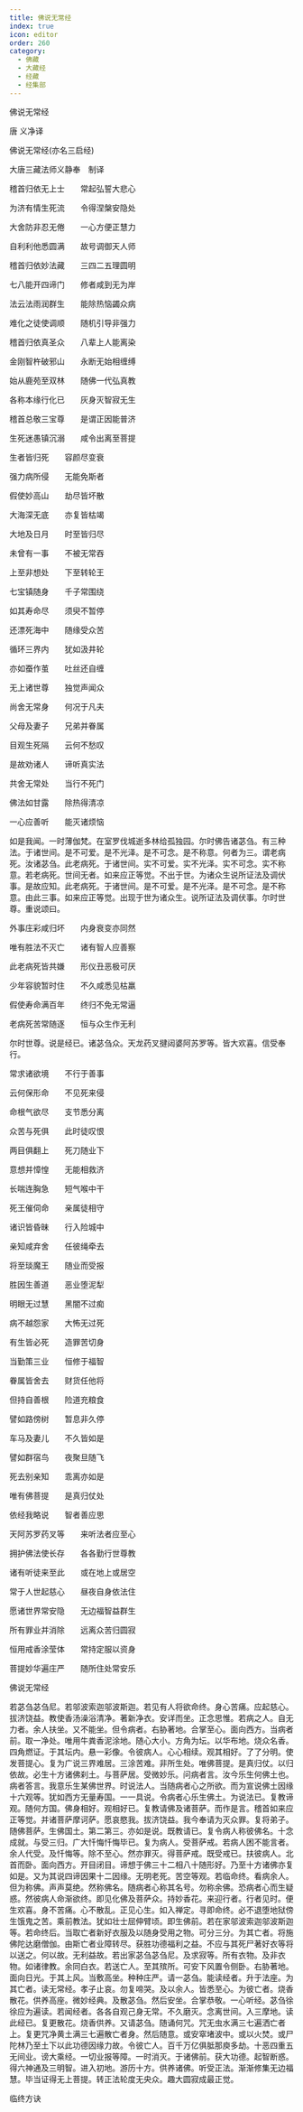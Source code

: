 ```yaml
---
title: 佛说无常经
index: true
icon: editor
order: 260
category:
  - 佛藏
  - 大藏经
  - 经藏
  - 经集部
---
```


  佛说无常经  

唐 义净译  

佛说无常经(亦名三启经)  

大唐三藏法师义静奉　制译  

稽首归依无上士　　常起弘誓大悲心  

为济有情生死流　　令得涅槃安隐处  

大舍防非忍无倦　　一心方便正慧力  

自利利他悉圆满　　故号调御天人师  

稽首归依妙法藏　　三四二五理圆明  

七八能开四谛门　　修者咸到无为岸  

法云法雨润群生　　能除热恼蠲众病  

难化之徒使调顺　　随机引导非强力  

稽首归依真圣众　　八辈上人能离染  

金刚智杵破邪山　　永断无始相缠缚  

始从鹿苑至双林　　随佛一代弘真教  

各称本缘行化已　　灰身灭智寂无生  

稽首总敬三宝尊　　是谓正因能普济  

生死迷愚镇沉溺　　咸令出离至菩提  

生者皆归死　　容颜尽变衰  

强力病所侵　　无能免斯者  

假使妙高山　　劫尽皆坏散  

大海深无底　　亦复皆枯竭  

大地及日月　　时至皆归尽  

未曾有一事　　不被无常吞  

上至非想处　　下至转轮王  

七宝镇随身　　千子常围绕  

如其寿命尽　　须臾不暂停  

还漂死海中　　随缘受众苦  

循环三界内　　犹如汲井轮  

亦如蚕作茧　　吐丝还自缠  

无上诸世尊　　独觉声闻众  

尚舍无常身　　何况于凡夫  

父母及妻子　　兄弟并眷属  

目观生死隔　　云何不愁叹  

是故劝诸人　　谛听真实法  

共舍无常处　　当行不死门  

佛法如甘露　　除热得清凉  

一心应善听　　能灭诸烦恼  

如是我闻。一时薄伽梵。在室罗伐城逝多林给孤独园。尔时佛告诸苾刍。有三种法。于诸世间。是不可爱。是不光泽。是不可念。是不称意。何者为三。谓老病死。汝诸苾刍。此老病死。于诸世间。实不可爱。实不光泽。实不可念。实不称意。若老病死。世间无者。如来应正等觉。不出于世。为诸众生说所证法及调伏事。是故应知。此老病死。于诸世间。是不可爱。是不光泽。是不可念。是不称意。由此三事。如来应正等觉。出现于世为诸众生。说所证法及调伏事。尔时世尊。重说颂曰。  

外事庄彩咸归坏　　内身衰变亦同然  

唯有胜法不灭亡　　诸有智人应善察  

此老病死皆共嫌　　形仪丑恶极可厌  

少年容貌暂时住　　不久咸悉见枯羸  

假使寿命满百年　　终归不免无常逼  

老病死苦常随逐　　恒与众生作无利  

尔时世尊。说是经已。诸苾刍众。天龙药叉揵闼婆阿苏罗等。皆大欢喜。信受奉行。  

常求诸欲境　　不行于善事  

云何保形命　　不见死来侵  

命根气欲尽　　支节悉分离  

众苦与死俱　　此时徒叹恨  

两目俱翻上　　死刀随业下  

意想并慞惶　　无能相救济  

长喘连胸急　　短气喉中干  

死王催伺命　　亲属徒相守  

诸识皆昏昧　　行入险城中  

亲知咸弃舍　　任彼绳牵去  

将至琰魔王　　随业而受报  

胜因生善道　　恶业堕泥犁  

明眼无过慧　　黑闇不过痴  

病不越怨家　　大怖无过死  

有生皆必死　　造罪苦切身  

当勤策三业　　恒修于福智  

眷属皆舍去　　财货任他将  

但持自善根　　险道充粮食  

譬如路傍树　　暂息非久停  

车马及妻儿　　不久皆如是  

譬如群宿鸟　　夜聚旦随飞  

死去别亲知　　乖离亦如是  

唯有佛菩提　　是真归仗处  

依经我略说　　智者善应思  

天阿苏罗药叉等　　来听法者应至心  

拥护佛法使长存　　各各勤行世尊教  

诸有听徒来至此　　或在地上或居空  

常于人世起慈心　　昼夜自身依法住  

愿诸世界常安隐　　无边福智益群生  

所有罪业并消除　　远离众苦归圆寂  

恒用戒香涂莹体　　常持定服以资身  

菩提妙华遍庄严　　随所住处常安乐  

佛说无常经  

若苾刍苾刍尼。若邬波索迦邬波斯迦。若见有人将欲命终。身心苦痛。应起慈心。拔济饶益。教使香汤澡浴清净。著新净衣。安详而坐。正念思惟。若病之人。自无力者。余人扶坐。又不能坐。但令病者。右胁著地。合掌至心。面向西方。当病者前。取一净处。唯用牛粪香泥涂地。随心大小。方角为坛。以华布地。烧众名香。四角燃证。于其坛内。悬一彩像。令彼病人。心心相续。观其相好。了了分明。使发菩提心。复为广说三界难居。三涂苦难。非所生处。唯佛菩提。是真归仗。以归依故。必生十方诸佛刹土。与菩萨居。受微妙乐。问病者言。汝今乐生何佛土也。病者答言。我意乐生某佛世界。时说法人。当随病者心之所欲。而为宣说佛土因缘十六观等。犹如西方无量寿国。一一具说。令病者心乐生佛土。为说法已。复教谛观。随何方国。佛身相好。观相好已。复教请佛及诸菩萨。而作是言。稽首如来应正等觉。并诸菩萨摩诃萨。愿哀愍我。拔济饶益。我今奉请为灭众罪。复将弟子。随佛菩萨。生佛国土。第二第三。亦如是说。既教请已。复令病人称彼佛名。十念成就。与受三归。广大忏悔忏悔毕已。复为病人。受菩萨戒。若病人困不能言者。余人代受。及忏悔等。除不至心。然亦罪灭。得菩萨戒。既受戒已。扶彼病人。北首而卧。面向西方。开目闭目。谛想于佛三十二相八十随形好。乃至十方诸佛亦复如是。又为其说四谛因果十二因缘。无明老死。苦空等观。若临命终。看病余人。但为称佛。声声莫绝。然称佛名。随病者心称其名号。勿称余佛。恐病者心而生疑惑。然彼病人命渐欲终。即见化佛及菩萨众。持妙香花。来迎行者。行者见时。便生欢喜。身不苦痛。心不散乱。正见心生。如入禅定。寻即命终。必不退堕地狱傍生饿鬼之苦。乘前教法。犹如壮士屈伸臂顷。即生佛前。若在家邬波索迦邬波斯迦等。若命终后。当取亡者新好衣服及以随身受用之物。可分三分。为其亡者。将施佛陀达磨僧伽。由斯亡者业障转尽。获胜功德福利之益。不应与其死尸著好衣等将以送之。何以故。无利益故。若出家苾刍苾刍尼。及求寂等。所有衣物。及非衣物。如诸律教。余同白衣。若送亡人。至其殡所。可安下风置令侧卧。右胁著地。面向日光。于其上风。当敷高坐。种种庄严。请一苾刍。能读经者。升于法座。为其亡者。读无常经。孝子止哀。勿复啼哭。及以余人。皆悉至心。为彼亡者。烧香散花。供养高座。微妙经典。及散苾刍。然后安坐。合掌恭敬。一心听经。苾刍徐徐应为遍读。若闻经者。各各自观己身无常。不久磨灭。念离世间。入三摩地。读此经已。复更散花。烧香供养。又请苾刍。随诵何咒。咒无虫水满三七遍洒亡者上。复更咒净黄土满三七遍散亡者身。然后随意。或安窣堵波中。或以火焚。或尸陀林乃至土下以此功德因缘力故。令彼亡人。百千万亿俱胝那庾多劫。十恶四重五无间业。谤大乘经。一切业报等障。一时消灭。于诸佛前。获大功德。起智断惑。得六神通及三明智。进入初地。游历十方。供养诸佛。听受正法。渐渐修集无边福慧。毕当证得无上菩提。转正法轮度无央众。趣大圆寂成最正觉。  

临终方诀  
